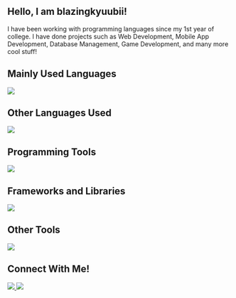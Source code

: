 <h2>Hello, I am blazingkyuubii!</h2>

<p>I have been working with programming languages since my 1st year of college. I have done projects such as Web Development, Mobile App Development, Database Management, Game Development, and many more cool stuff!</p>
<h2>Mainly Used Languages</h2>
<img src="https://skillicons.dev/icons?i=html,css,js,php" />
<h2>Other Languages Used</h2>
<img src="https://skillicons.dev/icons?i=cpp,cs,mysql,laravel,java,ts,r"/>
<h2>Programming Tools</h2>
<img src="https://skillicons.dev/icons?i=androidstudio,docker,git,netlify,postman,unity,vscode"/>
<h2>Frameworks and Libraries</h2>
<img src="https://skillicons.dev/icons?i=bootstrap,react"/>
<h2>Other Tools</h2>
<img src="https://skillicons.dev/icons?i=ps,figma"/>
<h2>Connect With Me!</h2>
  <a href="https://skillicons.dev">
    <img src="https://skillicons.dev/icons?i=discord" />
  </a>
  <a href="https://skillicons.dev">
    <img src="https://skillicons.dev/icons?i=linkedin" />
  </a>

